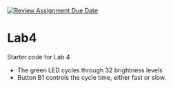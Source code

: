 [![Review Assignment Due Date](https://classroom.github.com/assets/deadline-readme-button-24ddc0f5d75046c5622901739e7c5dd533143b0c8e959d652212380cedb1ea36.svg)](https://classroom.github.com/a/bxNaTC_a)
# Lab4
Starter code for Lab 4

  * The green LED cycles through 32 brightness levels
  * Button B1 controls the cycle time, either fast or slow.
